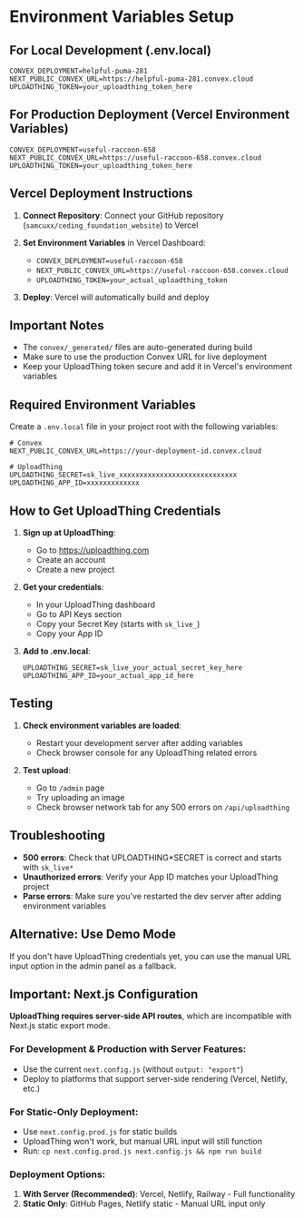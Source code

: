 # Environment Variables Setup

## For Local Development (.env.local)

```
CONVEX_DEPLOYMENT=helpful-puma-281
NEXT_PUBLIC_CONVEX_URL=https://helpful-puma-281.convex.cloud
UPLOADTHING_TOKEN=your_uploadthing_token_here
```

## For Production Deployment (Vercel Environment Variables)

```
CONVEX_DEPLOYMENT=useful-raccoon-658
NEXT_PUBLIC_CONVEX_URL=https://useful-raccoon-658.convex.cloud
UPLOADTHING_TOKEN=your_uploadthing_token_here
```

## Vercel Deployment Instructions

1. **Connect Repository**: Connect your GitHub repository (`samcuxx/ceding_foundation_website`) to Vercel
2. **Set Environment Variables** in Vercel Dashboard:

   - `CONVEX_DEPLOYMENT=useful-raccoon-658`
   - `NEXT_PUBLIC_CONVEX_URL=https://useful-raccoon-658.convex.cloud`
   - `UPLOADTHING_TOKEN=your_actual_uploadthing_token`

3. **Deploy**: Vercel will automatically build and deploy

## Important Notes

- The `convex/_generated/` files are auto-generated during build
- Make sure to use the production Convex URL for live deployment
- Keep your UploadThing token secure and add it in Vercel's environment variables

## Required Environment Variables

Create a `.env.local` file in your project root with the following variables:

```env
# Convex
NEXT_PUBLIC_CONVEX_URL=https://your-deployment-id.convex.cloud

# UploadThing
UPLOADTHING_SECRET=sk_live_xxxxxxxxxxxxxxxxxxxxxxxxxxxxx
UPLOADTHING_APP_ID=xxxxxxxxxxxxx
```

## How to Get UploadThing Credentials

1. **Sign up at UploadThing**:

   - Go to https://uploadthing.com
   - Create an account
   - Create a new project

2. **Get your credentials**:

   - In your UploadThing dashboard
   - Go to API Keys section
   - Copy your Secret Key (starts with `sk_live_`)
   - Copy your App ID

3. **Add to .env.local**:
   ```env
   UPLOADTHING_SECRET=sk_live_your_actual_secret_key_here
   UPLOADTHING_APP_ID=your_actual_app_id_here
   ```

## Testing

1. **Check environment variables are loaded**:

   - Restart your development server after adding variables
   - Check browser console for any UploadThing related errors

2. **Test upload**:
   - Go to `/admin` page
   - Try uploading an image
   - Check browser network tab for any 500 errors on `/api/uploadthing`

## Troubleshooting

- **500 errors**: Check that UPLOADTHING*SECRET is correct and starts with `sk_live*`
- **Unauthorized errors**: Verify your App ID matches your UploadThing project
- **Parse errors**: Make sure you've restarted the dev server after adding environment variables

## Alternative: Use Demo Mode

If you don't have UploadThing credentials yet, you can use the manual URL input option in the admin panel as a fallback.

## Important: Next.js Configuration

**UploadThing requires server-side API routes**, which are incompatible with Next.js static export mode.

### For Development & Production with Server Features:

- Use the current `next.config.js` (without `output: "export"`)
- Deploy to platforms that support server-side rendering (Vercel, Netlify, etc.)

### For Static-Only Deployment:

- Use `next.config.prod.js` for static builds
- UploadThing won't work, but manual URL input will still function
- Run: `cp next.config.prod.js next.config.js && npm run build`

### Deployment Options:

1. **With Server (Recommended)**: Vercel, Netlify, Railway - Full functionality
2. **Static Only**: GitHub Pages, Netlify static - Manual URL input only
